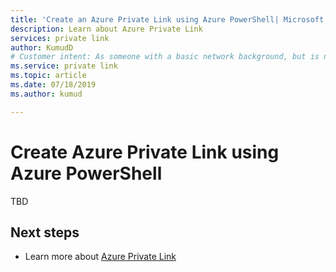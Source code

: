 ```yaml
---
title: 'Create an Azure Private Link using Azure PowerShell| Microsoft Docs'
description: Learn about Azure Private Link
services: private link
author: KumudD
# Customer intent: As someone with a basic network background, but is new to Azure, I want to create an Azure Private Link
ms.service: private link
ms.topic: article
ms.date: 07/18/2019
ms.author: kumud

---
```

# Create Azure Private Link using Azure PowerShell
TBD

## Next steps
- Learn more about [Azure Private Link](privatelink-overview.md)
 
